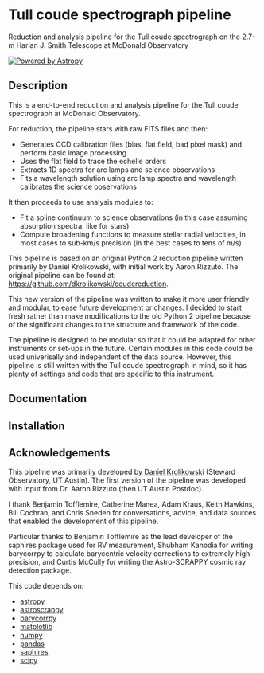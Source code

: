 # Tull coude spectrograph pipeline

Reduction and analysis pipeline for the Tull coude spectrograph on the 2.7-m Harlan J. Smith Telescope at McDonald Observatory

[![Powered by Astropy](http://img.shields.io/badge/powered%20by-AstroPy-orange.svg?style=flat)](http://www.astropy.org/)

## Description

This is a end-to-end reduction and analysis pipeline for the Tull coude spectrograph at McDonald Observatory. 

For reduction, the pipeline stars with raw FITS files and then:
- Generates CCD calibration files (bias, flat field, bad pixel mask) and perform basic image processing
- Uses the flat field to trace the echelle orders
- Extracts 1D spectra for arc lamps and science observations
- Fits a wavelength solution using arc lamp spectra and wavelength calibrates the science observations

It then proceeds to use analysis modules to:
- Fit a spline continuum to science observations (in this case assuming absorption spectra, like for stars)
- Compute broadening functions to measure stellar radial velocities, in most cases to sub-km/s precision (in the best cases to tens of m/s)

This pipeline is based on an original Python 2 reduction pipeline written primarily by Daniel Krolikowski, with initial work by Aaron Rizzuto.
The original pipeline can be found at: https://github.com/dkrolikowski/coudereduction.

This new version of the pipeline was written to make it more user friendly and modular, to ease future development or changes. I decided to start fresh rather than make modifications to the old Python 2 pipeline because of the significant changes to the structure and framework of the code.

The pipeline is designed to be modular so that it could be adapted for other instruments or set-ups in the future. Certain modules in this code could be used univerisally and independent of the data source. However, this pipeline is still written with the Tull coude spectrograph in mind, so it has plenty of settings and code that are specific to this instrument.

## Documentation

## Installation

## Acknowledgements

This pipeline was primarily developed by [Daniel Krolikowski](https://dkrolikowski.github.io) (Steward Observatory, UT Austin). The first version of the pipeline was developed with input from Dr. Aaron Rizzuto (then UT Austin Postdoc).

I thank Benjamin Tofflemire, Catherine Manea, Adam Kraus, Keith Hawkins, Bill Cochran, and Chris Sneden for conversations, advice, and data sources that enabled the development of this pipeline. 

Particular thanks to Benjamin Tofflemire as the lead developer of the saphires package used for RV measurement, Shubham Kanodia for writing barycorrpy to calculate barycentric velocity corrections to extremely high precision, and Curtis McCully for writing the Astro-SCRAPPY cosmic ray detection package.

This code depends on:
- [astropy](https://www.astropy.org)
- [astroscrappy](https://astroscrappy.readthedocs.io/en/latest/)
- [barycorrpy](https://github.com/shbhuk/barycorrpy)
- [matplotlib](https://matplotlib.org)
- [numpy](https://numpy.org)
- [pandas](https://pandas.pydata.org)
- [saphires](https://saphires.readthedocs.io/en/latest/index.html)
- [scipy](https://scipy.org)

